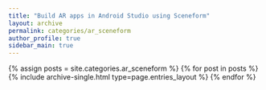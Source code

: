 ```yaml
---
title: "Build AR apps in Android Studio using Sceneform"
layout: archive
permalink: categories/ar_sceneform
author_profile: true
sidebar_main: true
---
```



{% assign posts = site.categories.ar_sceneform %}
{% for post in posts %} {% include archive-single.html type=page.entries_layout %} {% endfor %}